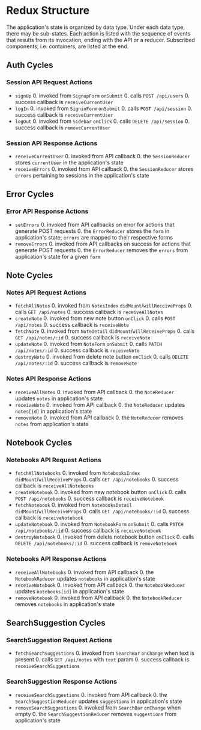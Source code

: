 # Redux Structure

The application's state is organized by data type. Under each data type, there
may be sub-states. Each action is listed with the sequence of events that
results from its invocation, ending with the API or a reducer. Subscribed
components, i.e. containers, are listed at the end.

## Auth Cycles
### Session API Request Actions
- `signUp`
  0. invoked from `SignupForm` `onSubmit`
  0. calls `POST /api/users`
  0. success callback is `receiveCurrentUser`
- `logIn`
  0. invoked from `SigninForm` `onSubmit`
  0. calls `POST /api/session`
  0. success callback is `receiveCurrentUser`
- `logOut`
  0. invoked from `Sidebar` `onClick`
  0. calls `DELETE /api/session`
  0. success callback is `removeCurrentUser`


### Session API Response Actions
- `receiveCurrentUser`
  0. invoked from API callback
  0. the `SessionReducer` stores `currentUser` in the application's state
- `receiveErrors`
  0. invoked from API callback
  0. the `SessionReducer` stores `errors` pertaining to sessions in the application's state

## Error Cycles
### Error API Response Actions
- `setErrors`
  0. invoked from API callbacks on error for actions that generate POST requests
  0. the `ErrorReducer` stores the `form` in application's state; `errors` are mapped to their respective forms
- `removeErrors`
  0. invoked from API callbacks on success for actions that generate POST requests
  0. the `ErrorReducer` removes the `errors` from application's state for a given `form`

## Note Cycles
### Notes API Request Actions
- `fetchAllNotes`
  0. invoked from `NotesIndex` `didMount`/`willReceiveProps`
  0. calls `GET /api/notes`
  0. success callback is `receiveAllNotes`
- `createNote`
  0. invoked from new note button `onClick`
  0. calls `POST /api/notes`
  0. success callback is `receiveNote`
- `fetchNote`
  0. invoked from `NoteDetail` `didMount`/`willReceiveProps`
  0. calls `GET /api/notes/:id`
  0. success callback is `receiveNote`
- `updateNote`
  0. invoked from `NoteForm` `onSubmit`
  0. calls `PATCH /api/notes/:id`
  0. success callback is `receiveNote`
- `destroyNote`
  0. invoked from delete note button `onClick`
  0. calls `DELETE /api/notes/:id`
  0. success callback is `removeNote`


### Notes API Response Actions
- `receiveAllNotes`
  0. invoked from API callback
  0. the `NoteReducer` updates `notes` in application's state
- `receiveNote`
  0. invoked from API callback
  0. the `NoteReducer` updates `notes[id]` in application's state
- `removeNote`
  0. invoked from API callback
  0. the `NoteReducer` removes `notes` from application's state


## Notebook Cycles
### Notebooks API Request Actions
- `fetchAllNotebooks`
  0. invoked from `NotebooksIndex` `didMount`/`willReceiveProps`
  0. calls `GET /api/notebooks`
  0. success callback is `receiveAllNotebooks`
- `createNotebook`
  0. invoked from new notebook button `onClick`
  0. calls `POST /api/notebooks`
  0. success callback is `receiveNotebook`
- `fetchNotebook`
  0. invoked from `NotebooksDetail` `didMount`/`willReceiveProps`
  0. calls `GET /api/notebooks/:id`
  0. success callback is `receiveNotebook`
- `updateNotebook`
  0. invoked from `NotebookForm` `onSubmit`
  0. calls `PATCH /api/notebooks/:id`
  0. success callback is `receiveNotebook`
- `destroyNotebook`
  0. invoked from delete notebook button `onClick`
  0. calls `DELETE /api/notebooks/:id`
  0. success callback is `removeNotebook`

### Notebooks API Response Actions
- `receiveAllNotebooks`
  0. invoked from API callback
  0. the `NotebookReducer` updates `notebooks` in application's state
- `receiveNotebook`
  0. invoked from API callback
  0. the `NotebookReducer` updates `notebooks[id]` in application's state
- `removeNotebook`
  0. invoked from API callback
  0. the `NotebookReducer` removes `notebooks` in application's state

## SearchSuggestion Cycles
### SearchSuggestion Request Actions
- `fetchSearchSuggestions`
  0. invoked from `SearchBar` `onChange` when text is present
  0. calls `GET /api/notes` with `text` param
  0. success callback is `receiveSearchSuggestions`

### SearchSuggestion Response Actions
- `receiveSearchSuggestions`
  0. invoked from API callback
  0. the `SearchSuggestionReducer` updates `suggestions` in application's state
- `removeSearchSuggestions`
  0. invoked from `SearchBar` `onChange` when empty
  0. the `SearchSuggestionReducer` removes `suggestions` from application's state
